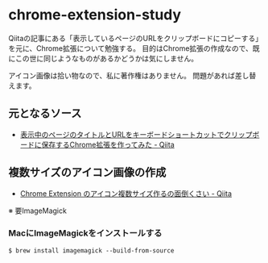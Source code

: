 # chrome-extension-study

Qiitaの記事にある「表示しているページのURLをクリップボードにコピーする」を元に、Chrome拡張について勉強する。
目的はChrome拡張の作成なので、既にこの世に同じようなものがあるかどうかは気にしません。

アイコン画像は拾い物なので、私に著作権はありません。
問題があれば差し替えます。

## 元となるソース

- [表示中のページのタイトルとURLをキーボードショートカットでクリップボードに保存するChrome拡張を作ってみた - Qiita](https://qiita.com/satake_masaki/items/def09ca51731efa2826f)



## 複数サイズのアイコン画像の作成

- [Chrome Extension のアイコン複数サイズ作るの面倒くさい - Qiita](https://qiita.com/ygkn/items/efa1e311006f5c900123)

※ 要ImageMagick

### MacにImageMagickをインストールする

```shell
$ brew install imagemagick --build-from-source
```